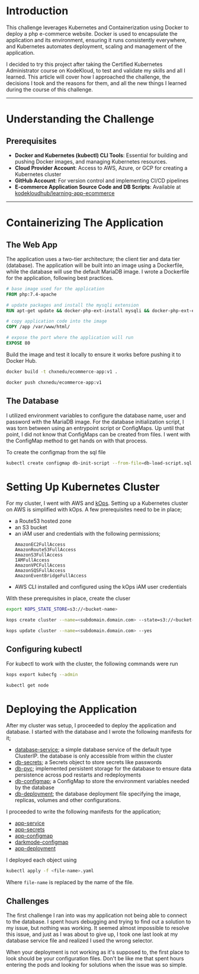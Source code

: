 # Introduction

This challenge leverages Kubernetes and Containerization using Docker to deploy a php e-commerce website. Docker is used to encapsulate the application and its environment, ensuring it runs consistently everywhere, and Kubernetes automates deployment, scaling and management of the application.

I decided to try this project after taking the Certified Kubernetes Administrator course on KodeKloud, to test and validate my skills and all I learned. This article will cover how I approached the challenge, the decisions I took and the reasons for them, and all the new things I learned during the course of this challenge.

---

# Understanding the Challenge

## Prerequisites

- **Docker and Kubernetes (kubectl) CLI Tools**: Essential for building and pushing Docker images, and managing Kubernetes resources.
- **Cloud Provider Account**: Access to AWS, Azure, or GCP for creating a Kubernetes cluster
- **GitHub Account**: For version control and implementing CI/CD pipelines
- **E-commerce Application Source Code and DB Scripts**: Available at [kodekloudhub/learning-app-ecommerce](https://github.com/kodekloudhub/learning-app-ecommerce)

---

# Containerizing The Application

## The Web App

The application uses a two-tier architecture; the client tier and data tier (database). The application will be built into an image using a Dockerfile, while the database will use the default MariaDB image.
I wrote a Dockerfile for the application, following best practices.

```Dockerfile
# base image used for the application
FROM php:7.4-apache

# update packages and install the mysqli extension
RUN apt-get update && docker-php-ext-install mysqli && docker-php-ext-enable mysqli

# copy application code into the image
COPY /app /var/www/html/

# expose the port where the application will run
EXPOSE 80
```

Build the image and test it locally to ensure it works before pushing it to Docker Hub.

```bash
docker build -t chxnedu/ecommerce-app:v1 .

docker push chxnedu/ecommerce-app:v1
```

## The Database

I utilized environment variables to configure the database name, user and password with the MariaDB image.
For the database initialization script, I was torn between using an entrypoint script or ConfigMaps.
Up until that point, I did not know that ConfigMaps can be created from files. I went with the ConfigMap method to get hands on with that process.

To create the configmap from the sql file

```bash
kubectl create configmap db-init-script --from-file=db-load-script.sql
```

# Setting Up Kubernetes Cluster

For my cluster, I went with AWS and [kOps](https://kops.sigs.k8s.io/).
Setting up a Kubernetes cluster on AWS is simplified with kOps. A few prerequisites need to be in place;

- a Route53 hosted zone
- an S3 bucket
- an iAM user and credentials with the following permissions;
  ```
  AmazonEC2FullAccess
  AmazonRoute53FullAccess
  AmazonS3FullAccess
  IAMFullAccess
  AmazonVPCFullAccess
  AmazonSQSFullAccess
  AmazonEventBridgeFullAccess
  ```
- AWS CLI installed and configured using the kOps iAM user credentials

With these prerequisites in place, create the cluser

```bash
export KOPS_STATE_STORE=s3://<bucket-name>

kops create cluster --name=<subdomain.domain.com> --state=s3://<bucket-name> --zones=us-east-1a,us-east-1b --node-count=1 --node-size=t3.small --control-plane-size=t3.small --dns-zone=<subdomain.domain.com>

kops update cluster --name=<subdomain.domain.com> --yes
```

## Configuring kubectl

For kubectl to work with the cluster, the following commands were run

```bash
kops export kubecfg --admin

kubectl get node
```

# Deploying the Application

After my cluster was setup, I proceeded to deploy the application and database. I started with the database and I wrote the following manifests for it;

- [database-service](https://github.com/Chxnedu/learning-app-ecommerce/blob/master/k8s-manifests/db/db-service.yaml); a simple database service of the default type ClusterIP. the database is only accessible from within the cluster
- [db-secrets](https://github.com/Chxnedu/learning-app-ecommerce/blob/master/k8s-manifests/db/db-secrets.yaml); a Secrets object to store secrets like passwords
- [db-pvc](https://github.com/Chxnedu/learning-app-ecommerce/blob/master/k8s-manifests/db/db-pvc.yaml); implemented persistent storage for the database to ensure data persistence across pod restarts and redeployments
- [db-configmap](https://github.com/Chxnedu/learning-app-ecommerce/blob/master/k8s-manifests/db/db-configmap.yaml); a ConfigMap to store the environment variables needed by the database
- [db-deployment](https://github.com/Chxnedu/learning-app-ecommerce/blob/master/k8s-manifests/db/db-deployment.yaml); the database deployment file specifying the image, replicas, volumes and other configurations.

I proceeded to write the following manifests for the application;

- [app-service](https://github.com/Chxnedu/learning-app-ecommerce/blob/master/k8s-manifests/application/app-service.yaml)
- [app-secrets](https://github.com/Chxnedu/learning-app-ecommerce/blob/master/k8s-manifests/application/app-secrets.yaml)
- [app-configmap](https://github.com/Chxnedu/learning-app-ecommerce/blob/master/k8s-manifests/application/app-configmap.yaml)
- [darkmode-configmap](https://github.com/Chxnedu/learning-app-ecommerce/blob/master/k8s-manifests/application/feature-configmap.yaml)
- [app-deployment](https://github.com/Chxnedu/learning-app-ecommerce/blob/master/k8s-manifests/application/app-deployment.yaml)

I deployed each object using

```bash
kubectl apply -f <file-name>.yaml
```

Where `file-name` is replaced by the name of the file.

## Challenges

The first challenge I ran into was my application not being able to connect to the database. I spent hours debugging and trying to find out a solution to my issue, but nothing was working. It seemed almost impossible to resolve this issue, and just as I was about to give up, I took one last look at my database service file and realized I used the wrong selector.

When your deployment is not working as it's supposed to, the first place to look should be your configuration files. Don't be like me that spent hours entering the pods and looking for solutions when the issue was so simple.
